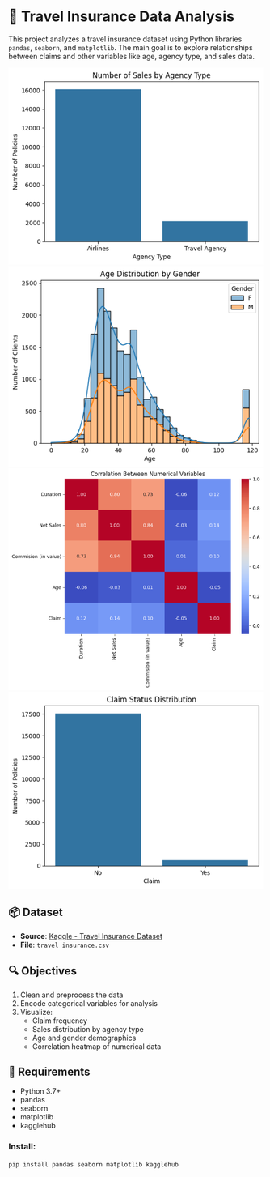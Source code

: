 # 🧳 Travel Insurance Data Analysis

This project analyzes a travel insurance dataset using Python libraries `pandas`, `seaborn`, and `matplotlib`. The main goal is to explore relationships between claims and other variables like age, agency type, and sales data.

![](image-1.png)
![](image-2.png)
![](image-3.png)
![](image-4.png)

## 📦 Dataset

- **Source**: [Kaggle - Travel Insurance Dataset](https://www.kaggle.com/datasets/mhdzahier/travel-insurance)
- **File**: `travel insurance.csv`

## 🔍 Objectives

1. Clean and preprocess the data
2. Encode categorical variables for analysis
3. Visualize:
   - Claim frequency
   - Sales distribution by agency type
   - Age and gender demographics
   - Correlation heatmap of numerical data

## 🧰 Requirements

- Python 3.7+
- pandas
- seaborn
- matplotlib
- kagglehub

### Install:

```bash
pip install pandas seaborn matplotlib kagglehub
